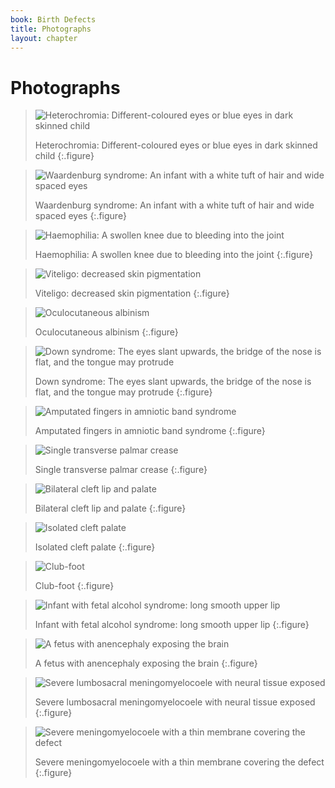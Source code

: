 ```yaml
---
book: Birth Defects
title: Photographs
layout: chapter
---
```


# Photographs

> ![Heterochromia: Different-coloured eyes or blue eyes in dark skinned child](images/p-1.jpg)
> 
> Heterochromia: Different-coloured eyes or blue eyes in dark skinned child
{:.figure}

> ![Waardenburg syndrome: An infant with a white tuft of hair and wide spaced eyes](images/p-2.jpg)
> 
> Waardenburg syndrome: An infant with a white tuft of hair and wide spaced eyes
{:.figure}

> ![Haemophilia: A swollen knee due to bleeding into the joint](images/p-3.jpg)
> 
> Haemophilia: A swollen knee due to bleeding into the joint
{:.figure}

> ![Viteligo: decreased skin pigmentation](images/p-4.jpg)
> 
> Viteligo: decreased skin pigmentation
{:.figure}

> ![Oculocutaneous albinism](images/p-5.jpg)
> 
> Oculocutaneous albinism
{:.figure}

> ![Down syndrome: The eyes slant upwards, the bridge of the nose is flat, and the tongue may protrude](images/p-6.jpg)
> 
> Down syndrome: The eyes slant upwards, the bridge of the nose is flat, and the tongue may protrude
{:.figure}

> ![Amputated fingers in amniotic band syndrome](images/p-7.jpg)
> 
> Amputated fingers in amniotic band syndrome
{:.figure}

> ![Single transverse palmar crease](images/p-8.jpg)
> 
> Single transverse palmar crease
{:.figure}

> ![Bilateral cleft lip and palate](images/p-9.jpg)
> 
> Bilateral cleft lip and palate
{:.figure}

> ![Isolated cleft palate](images/p-10.jpg)
> 
> Isolated cleft palate
{:.figure}

> ![Club-foot](images/p-11.jpg)
> 
> Club-foot
{:.figure}

> ![Infant with fetal alcohol syndrome: long smooth upper lip](images/p-12.jpg)
> 
> Infant with fetal alcohol syndrome: long smooth upper lip
{:.figure}

> ![A fetus with anencephaly exposing the brain](images/p-13.jpg)
> 
> A fetus with anencephaly exposing the brain
{:.figure}

> ![Severe lumbosacral meningomyelocoele with neural tissue exposed](images/p-14.jpg)
> 
> Severe lumbosacral meningomyelocoele with neural tissue exposed
{:.figure}

> ![Severe meningomyelocoele with a thin membrane covering the defect](images/p-15.jpg)
> 
> Severe meningomyelocoele with a thin membrane covering the defect
{:.figure}
